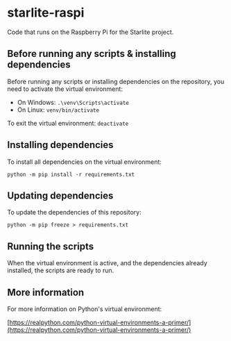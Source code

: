# starlite-raspi

Code that runs on the Raspberry Pi for the Starlite project.


## Before running any scripts & installing dependencies

Before running any scripts or installing dependencies on the repository, you need to activate the virtual environment:

- On Windows: `.\venv\Scripts\activate`
- On Linux: `venv/bin/activate`

To exit the virtual environment:
`deactivate`


## Installing dependencies

To install all dependencies on the virtual environment:

`python -m pip install -r requirements.txt`


## Updating dependencies

To update the dependencies of this repository:

`python -m pip freeze > requirements.txt`


## Running the scripts

When the virtual environment is active, and the dependencies already installed, the scripts are ready to run.


## More information

For more information on Python's virtual environment:

[https://realpython.com/python-virtual-environments-a-primer/](https://realpython.com/python-virtual-environments-a-primer/)